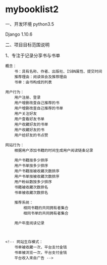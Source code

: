 # mybooklist2

一、开发环境
python3.5

Django 1.10.6

二、项目目标范围说明

1、专注于记录分享书与书单
	
	概念：
		书：具有名称、作者、出版社、ISBN属性、提交时间
		推荐理由：阅读体会及推荐理由
		书单：由书构成的列表

	用户行为：
		用户注册、登录
		用户增删改查自己推荐的书
		用户增删改查自己推荐的书单
		用户关注好友
		用户查看好友书单
		用户收藏好友的书单
		用户收藏好友的书
		用户给好友的书点赞

	网站行为：
		根据用户添加书籍的时间生成用户阅读链条记录

		用户书籍按多少排序
		用户书单按多少排序
		用户书籍按被收藏次数排序
		用户书单按被收藏次数排序
		用户粉丝数按多少排序
		书籍被收藏次数排名
		书单被收藏次数排名

		推荐系统：
			相同书籍的共同拥有者集合
			相同书单的共同拥有者集合

		用户年度阅读记录



	<!-- 网站生存模式：
		书单被收藏一次，平台支付金钱
		书单被浏览一次，平台支付金钱
		平台收入来自广告 -->